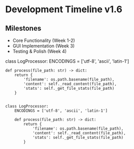 # Development Timeline v1.6

## Milestones
- Core Functionality (Week 1-2)
- GUI Implementation (Week 3)
- Testing & Polish (Week 4)

class LogProcessor:
    ENCODINGS = ['utf-8', 'ascii', 'latin-1']
    
    def process(file_path: str) -> dict:
        return {
            'filename': os.path.basename(file_path),
            'content': self._read_content(file_path),
            'stats': self._get_file_stats(file_path)
        }
```

class LogProcessor:
    ENCODINGS = ['utf-8', 'ascii', 'latin-1']
    
    def process(file_path: str) -> dict:
        return {
            'filename': os.path.basename(file_path),
            'content': self._read_content(file_path),
            'stats': self._get_file_stats(file_path)
        }